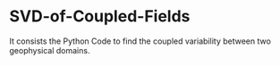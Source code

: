 # SVD-of-Coupled-Fields
It consists the Python Code to find the coupled variability between two  geophysical domains.
